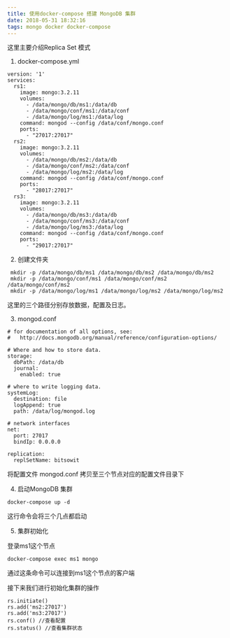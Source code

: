 ```yaml
---
title: 使用docker-compose 搭建 MongoDB 集群
date: 2018-05-31 18:32:16
tags: mongo docker docker-compose
---
```


这里主要介绍Replica Set 模式

1. docker-compose.yml

```
version: '1'
services:
  rs1:
    image: mongo:3.2.11
    volumes:
      - /data/mongo/db/ms1:/data/db
      - /data/mongo/conf/ms1:/data/conf
      - /data/mongo/log/ms1:/data/log
    command: mongod --config /data/conf/mongo.conf
    ports:
      - "27017:27017"
  rs2:
    image: mongo:3.2.11
    volumes:
      - /data/mongo/db/ms2:/data/db
      - /data/mongo/conf/ms2:/data/conf
      - /data/mongo/log/ms2:/data/log
    command: mongod --config /data/conf/mongo.conf
    ports:
      - "28017:27017"
  rs3:
    image: mongo:3.2.11
    volumes:
      - /data/mongo/db/ms3:/data/db
      - /data/mongo/conf/ms3:/data/conf
      - /data/mongo/log/ms3:/data/log
    command: mongod --config /data/conf/mongo.conf
    ports:
      - "29017:27017"

```
2. 创建文件夹

```
 mkdir -p /data/mongo/db/ms1 /data/mongo/db/ms2 /data/mongo/db/ms2
 mkdir -p /data/mongo/conf/ms1 /data/mongo/conf/ms2 /data/mongo/conf/ms2
 mkdir -p /data/mongo/log/ms1 /data/mongo/log/ms2 /data/mongo/log/ms2
```
这里的三个路径分别存放数据，配置及日志。

3. mongod.conf

```
# for documentation of all options, see:
#   http://docs.mongodb.org/manual/reference/configuration-options/

# Where and how to store data.
storage:
  dbPath: /data/db
  journal:
    enabled: true

# where to write logging data.
systemLog:
  destination: file
  logAppend: true
  path: /data/log/mongod.log

# network interfaces
net:
  port: 27017
  bindIp: 0.0.0.0

replication:
  replSetName: bitsowit

```

将配置文件 mongod.conf 拷贝至三个节点对应的配置文件目录下

4. 启动MongoDB 集群

```
docker-compose up -d
```
这行命令会将三个几点都启动

5. 集群初始化

登录ms1这个节点
```
docker-compose exec ms1 mongo
```
通过这条命令可以连接到ms1这个节点的客户端

接下来我们进行初始化集群的操作

```
rs.initiate()
rs.add('ms2:27017')
rs.add('ms3:27017')
rs.conf() //查看配置
rs.status() //查看集群状态
```
